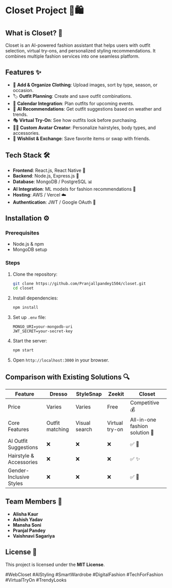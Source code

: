 # Closet Project 👗🛍️

## What is Closet? 🤖
Closet is an AI-powered fashion assistant that helps users with outfit selection, virtual try-ons, and personalized styling recommendations. It combines multiple fashion services into one seamless platform.

## Features ✨
- 👕 **Add & Organize Clothing**: Upload images, sort by type, season, or occasion.
- 🏷️ **Outfit Planning**: Create and save outfit combinations.
- 📅 **Calendar Integration**: Plan outfits for upcoming events.
- 🤖 **AI Recommendations**: Get outfit suggestions based on weather and trends.
- 🎭 **Virtual Try-On**: See how outfits look before purchasing.
- 🧑‍🎨 **Custom Avatar Creator**: Personalize hairstyles, body types, and accessories.
- 🔄 **Wishlist & Exchange**: Save favorite items or swap with friends.

## Tech Stack 🛠️
- **Frontend**: React.js, React Native 📱
- **Backend**: Node.js, Express.js 🚀
- **Database**: MongoDB / PostgreSQL 📊
- **AI Integration**: ML models for fashion recommendations 🧠
- **Hosting**: AWS / Vercel ☁️
- **Authentication**: JWT / Google OAuth 🔐

## Installation ⚙️
### Prerequisites
- Node.js & npm
- MongoDB setup

### Steps
1. Clone the repository:
   ```bash
   git clone https://github.com/Pranjallpandey1504/closet.git
   cd closet
   ```
2. Install dependencies:
   ```bash
   npm install
   ```
3. Set up `.env` file:
   ```env
   MONGO_URI=your-mongodb-uri
   JWT_SECRET=your-secret-key
   ```
4. Start the server:
   ```bash
   npm start
   ```
5. Open `http://localhost:3000` in your browser.

## Comparison with Existing Solutions 🔍
| Feature          | Dresso  | StyleSnap | Zeekit | Closet  |
|----------------|--------|-----------|--------|--------|
| Price         | Varies | Varies     | Free   | Competitive 💰 |
| Core Features | Outfit matching | Visual search | Virtual try-on | All-in-one fashion solution 👗 |
| AI Outfit Suggestions | ❌ | ❌ | ❌ | ✅ 🎯 |
| Hairstyle & Accessories | ❌ | ❌ | ❌ | ✅ ✨ |
| Gender-Inclusive Styles | ❌ | ❌ | ❌ | ✅ 🌈 |

## Team Members 👥
- **Alisha Kaur**
- **Ashish Yadav**
- **Mansha Soni**
- **Pranjal Pandey**
- **Vaishnavi Sagariya**

## License 📜
This project is licensed under the **MIT License**.



#WebCloset #AIStyling #SmartWardrobe #DigitalFashion #TechForFashion #VirtualTryOn #TrendyLooks


